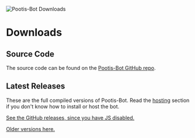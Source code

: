 <script src="../assets/javascript/jquery-3.4.1.min.js"></script>
<script src="../assets/javascript/getallversions.js"></script>

![Pootis-Bot Downloads](assets/images/Pootis-Bot-Download.jpg)

# Downloads

## Source Code

The source code can be found on the [Pootis-Bot GitHub repo](https://github.com/Voltstro/Pootis-Bot).

## Latest Releases

These are the full compiled versions of Pootis-Bot. Read the [hosting](../hosting/) section if you don't know how to install or host the bot.

<script>getLatestRelease()</script>
<noscript>
    <a href="https://github.com/Voltstro/Pootis-Bot/releases">See the GitHub releases, since you have JS disabled.</a>
</noscript>
<div id="latestText"></div>

[Older versions here.](all/)
